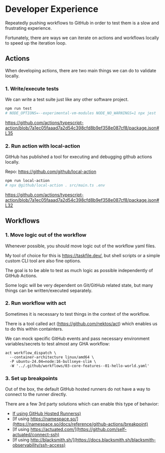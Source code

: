 # Developer Experience

Repeatedly pushing workflows to GitHub in order to test them is a slow and frustrating experience.

Fortunately, there are ways we can iterate on actions and workflows locally to speed up the iteration loop.

## Actions

When developing actions, there are two main things we can do to validate locally.

### 1. Write/execute tests

We can write a test suite just like any other software project.

```bash
npm run test
# NODE_OPTIONS=--experimental-vm-modules NODE_NO_WARNINGS=1 npx jest
```
https://github.com/actions/typescript-action/blob/7a1ec05faaad7a2d54c398cfd8b9ef358e087cf8/package.json#L35


### 2. Run action with local-action

GitHub has published a tool for executing and debugging github actions locally. 

Repo: https://github.com/github/local-action

```bash
npm run local-action
# npx @github/local-action . src/main.ts .env
```
https://github.com/actions/typescript-action/blob/7a1ec05faaad7a2d54c398cfd8b9ef358e087cf8/package.json#L32

## Workflows

### 1. Move logic out of the workflow

Whenever possible, you should move logic out of the workflow yaml files.

My tool of choice for this is https://taskfile.dev/, but shell scripts or a simple custom CLI tool are also fine options.

The goal is to be able to test as much logic as possible independently of GitHub Actions.

Some logic will be very dependent on Git/GitHub related state, but many things can be written/executed separately.

### 2. Run workflow with act

Sometimes it is necessary to test things in the context of the workflow. 

There is a tool called act (https://github.com/nektos/act) which enables us to do this within containters.

We can mock specific GitHub events and pass necessary environment variables/secrets to test almost any GHA workflow:

```
act workflow_dispatch \
  --container-architecture linux/amd64 \
  -P ubuntu-24.04=node:16-bullseye-slim \
  -W '../.github/workflows/03-core-features--01-hello-world.yaml'
```

### 3. Set up breakpoints

Out of the box, the default GitHub hosted runners do not have a way to connect to the runner directly.

There are a few 3rd party solutions which can enable this type of behavior:

- [If using GitHub Hosted Runnerss)](https://github.com/mxschmitt/action-tmate)
- [If using https://namespace.so/](https://namespace.so/docs/reference/github-actions/breakpoint)
- [If using https://actuated.com/](https://github.com/self-actuated/connect-ssh)
- [If using http://blacksmith.sh/](https://docs.blacksmith.sh/blacksmith-observability/ssh-access)